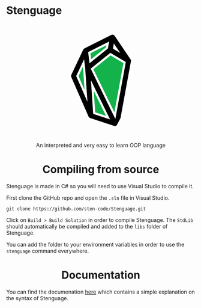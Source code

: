 # Stenguage

<p align="center">
    <svg version="1.1" xmlns="http://www.w3.org/2000/svg" xmlns:xlink="http://www.w3.org/1999/xlink" x="0px" y="0px" width="300"
        viewBox="0 0 800 800" style="enable-background:new 0 0 800 800;" xml:space="preserve">
        <style type="text/css">
            .st0{fill-rule:evenodd;clip-rule:evenodd;fill:#14B24B;}
            .st1{fill-rule:evenodd;clip-rule:evenodd;stroke:#FFFFFF;stroke-width:15;stroke-miterlimit:10;}
        </style>
        <g id="Layer_2">
            <g>
                <rect x="286" y="170.3" class="st0" width="270" height="403.5"/>
                <rect x="244.5" y="317.3" transform="matrix(0.4402 0.8979 -0.8979 0.4402 614.0003 -90.3947)" class="st0" width="270" height="259.7"/>
                <rect x="340.3" y="409.1" transform="matrix(0.9566 0.2915 -0.2915 0.9566 176.0956 -104.2209)" class="st0" width="195.2" height="259.7"/>
                <rect x="255.5" y="191.6" transform="matrix(0.866 0.5 -0.5 0.866 222.7875 -155.6656)" class="st0" width="292.6" height="292.6"/>
                <rect x="353.5" y="123.8" transform="matrix(0.643 0.7659 -0.7659 0.643 326.7557 -252.9993)" class="st0" width="162.6" height="200.3"/>
            </g>
        </g>
        <g id="Layer_1">
            <path class="st1" d="M471.9,71.1c11.2-5.6,24.8-2.1,31.9,8.3l114,167.9c3.7,5.4,5.1,12.1,3.9,18.6l-74,401.8
                c-0.5,2.5-1.3,5-2.6,7.3l-23.4,43.6c-5.7,10.7-18.3,15.7-29.8,11.9l-170.7-56.1c-6.8-2.2-12.2-7.2-15.1-13.7L182.9,379.3
                c-2.9-6.6-2.8-14.2,0.3-20.8L268.5,179c2.4-5,6.4-9.1,11.4-11.6C279.9,167.3,471.9,71.1,471.9,71.1z M276.9,277.8l-43.7,92
                l61.4,140l-13.1-195L276.9,277.8z M339.9,437.3l13.1,194.9l98.3,32.3L339.9,437.3L339.9,437.3z M500.1,650.5L569.4,274l-100.6-59.7
                l-131.1,105L500.1,650.5L500.1,650.5z M325.7,264.8l118.1-94.6l5.8-32l-131.5,65.9L325.7,264.8L325.7,264.8z M496.8,158.1
                l-2.4,13.2l19,11.3L496.8,158.1z"/>
        </g>
    </svg>
    <p align="center">
        An interpreted and very easy to learn OOP language
    </p>
</p>

<h1 align="center">Compiling from source</h1>

Stenguage is made in C# so you will need to use Visual Studio to compile it.

First clone the GitHub repo and open the `.sln` file in Visual Studio.

```console
git clone https://github.com/sten-code/Stenguage.git
```

Click on `Build > Build Solution` in order to compile Stenguage.
The `StdLib` should automatically be compiled and added to the `libs` folder of Stenguage.

You can add the folder to your environment variables in order to use the `stenguage` command everywhere.

<h1 align="center">Documentation</h1>

You can find the documenation [here](https://github.com/sten-code/Stenguage/wiki) which contains a simple explanation on the syntax of Stenguage.
